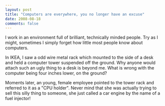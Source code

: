```yaml
---
layout: post
title: "Computers are everywhere, you no longer have an excuse"
date: 2008-08-18
comments: false
---
```


<div class='blogger'>
  <div class='post'>
    <p>I work in an environment full of brilliant, technically minded people. Try as I might, sometimes I simply forget how little most people know about computers.</p>  <p>In IKEA, I saw a odd wire metal rack which mounted to the side of a desk and held a computer tower suspended off the ground. Why anyone would attach such an ugly thing to a desk is beyond me. What is wrong with the computer being four inches lower, on the ground?</p>  <p>Moments later, an young, female employee pointed to the tower rack and referred to it as a &quot;CPU holder&quot;. Never mind that she was actually trying to sell this silly thing to someone, she just called a car engine by the name of a fuel injector!</p>    </div>
  </div>
</div>
